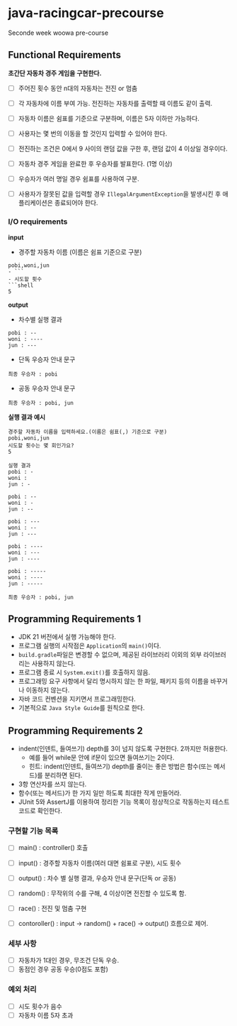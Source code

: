 # java-racingcar-precourse
Seconde week woowa pre-course

## Functional Requirements
**초간단 자동차 경주 게임을 구현한다.**    
- [ ]  주어진 횟수 동안 n대의 자동차는 전진 or 멈춤    
- [ ]  각 자동차에 이름 부여 가능. 전진하는 자동차를 출력할 때 이름도 같이 출력.    
- [ ]  자동차 이름은 쉼표를 기준으로 구분하며, 이름은 5자 이하만 가능하다.    
- [ ]  사용자는 몇 번의 이동을 할 것인지 입력할 수 있어야 한다.    
- [ ]  전진하는 조건은 0에서 9 사이의 랜덤 값을 구한 후, 랜덤 값이 4 이상일 경우이다.    
- [ ]  자동차 경주 게임을 완료한 후 우승자를 발표한다. (1명 이상)    
- [ ]  우승자가 여러 명일 경우 쉼표를 사용하여 구분.    
- [ ]  사용자가 잘못된 값을 입력할 경우 `IllegalArgumentException`을 발생시킨 후 애플리케이션은 종료되어야 한다.   


### I/O requirements

**input**

- 경주할 자동차 이름 (이름은 쉼표 기준으로 구분)   
```shell
pobi,woni,jun
- ```
- 시도할 횟수    
```shell
5
```

**output**

- 차수별 실행 결과   
```shell
pobi : --
woni : ----
jun : ---
```
- 단독 우승자 안내 문구
```shell
최종 우승자 : pobi
```
- 공동 우승자 안내 문구
```shell
최종 우승자 : pobi, jun
```

**실행 결과 예시**

```
경주할 자동차 이름을 입력하세요.(이름은 쉼표(,) 기준으로 구분)
pobi,woni,jun
시도할 횟수는 몇 회인가요?
5

실행 결과
pobi : -
woni : 
jun : -

pobi : --
woni : -
jun : --

pobi : ---
woni : --
jun : ---

pobi : ----
woni : ---
jun : ----

pobi : -----
woni : ----
jun : -----

최종 우승자 : pobi, jun 
```

## Programming Requirements 1

- JDK 21 버전에서 실행 가능해야 한다.
- 프로그램 실행의 시작점은 ```Application```의 ```main()```이다.
- ```build.gradle```파일은 변경할 수 없으며, 제공된 라이브러리 이외의 외부 라이브러리는 사용하지 않는다.
- 프로그램 종료 시 ```System.exit()```를 호출하지 않음.
- 프로그래밍 요구 사항에서 달리 명시하지 않는 한 파일, 패키지 등의 이름을 바꾸거나 이동하지 않는다.
- 자바 코드 컨벤션을 지키면서 프로그래밍한다.
- 기본적으로 ```Java Style Guide```를 원칙으로 한다.

## Programming Requirements 2
- indent(인덴트, 들여쓰기) depth를 3이 넘지 않도록 구현한다. 2까지만 허용한다.
  - 예를 들어 while문 안에 if문이 있으면 들여쓰기는 2이다.
  - 힌트: indent(인덴트, 들여쓰기) depth를 줄이는 좋은 방법은 함수(또는 메서드)를 분리하면 된다.
- 3항 연산자를 쓰지 않는다. 
- 함수(또는 메서드)가 한 가지 일만 하도록 최대한 작게 만들어라.
- JUnit 5와 AssertJ를 이용하여 정리한 기능 목록이 정상적으로 작동하는지 테스트 코드로 확인한다.


### 구현할 기능 목록
- [ ]  main() : controller() 호출
- [ ]  input() : 경주할 자동차 이름(여러 대면 쉼표로 구분), 시도 횟수
- [ ]  output() : 차수 별 실행 결과, 우승자 안내 문구(단독 or 공동)
- [ ]  random() : 무작위의 수를 구해, 4 이상이면 전진할 수 있도록 함.
- [ ]  race() : 전진 및 멈춤 구현
- [ ]  contoroller() : input → random() + race() → output() 흐름으로 제어.


### 세부 사항
- [ ]  자동차가 1대인 경우, 무조건 단독 우승. 
- [ ]  동점인 경우 공동 우승(0점도 포함)

### 예외 처리
- [ ]  시도 횟수가 음수
- [ ]  자동차 이름 5자 초과
